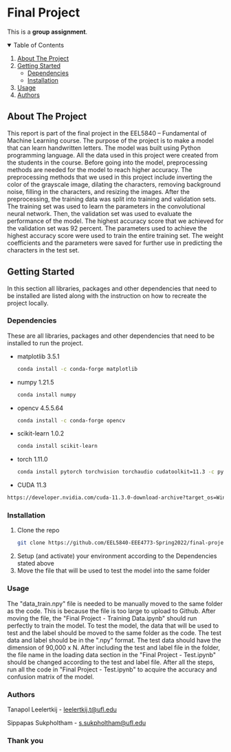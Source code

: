 # Final Project

This is a **group assignment**.

<!-- TABLE OF CONTENTS -->
<details open="open">
  <summary>Table of Contents</summary>
  <ol>
    <li>
      <a href="#about-the-project">About The Project</a>
    </li>
    <li>
      <a href="#getting-started">Getting Started</a>
      <ul>
        <li><a href="#dependencies">Dependencies</a></li>
        <li><a href="#installation">Installation</a></li>
      </ul>
    </li>
    <li><a href="#usage">Usage</a></li>
    <li><a href="#authors">Authors</a></li>
  </ol>
</details>

<!-- ABOUT THE PROJECT -->
## About The Project

This report is part of the final project in the EEL5840 – Fundamental of Machine Learning course. The purpose of the project is to make a model that can learn handwritten letters. The model was built using Python programming language. All the data used in this project were created from the students in the course. Before going into the model, preprocessing methods are needed for the model to reach higher accuracy. The preprocessing methods that we used in this project include inverting the color of the grayscale image, dilating the characters, removing background noise, filling in the characters, and resizing the images. After the preprocessing, the training data was split into training and validation sets. The training set was used to learn the parameters in the convolutional neural network. Then, the validation set was used to evaluate the performance of the model. The highest accuracy score that we achieved for the validation set was 92 percent. The parameters used to achieve the highest accuracy score were used to train the entire training set. The weight coefficients and the parameters were saved for further use in predicting the characters in the test set.

<!-- GETTING STARTED -->
## Getting Started

In this section all libraries, packages and other dependencies that need to be installed are listed along with the instruction on how to recreate the project locally. 

### Dependencies

These are all libraries, packages and other dependencies that need to be installed to run the project.

* matplotlib 3.5.1
  ```sh
  conda install -c conda-forge matplotlib
  ```
* numpy 1.21.5
  ```sh
  conda install numpy
  ```
* opencv  4.5.5.64
  ```sh
  conda install -c conda-forge opencv
  ```
* scikit-learn 1.0.2
  ```sh
  conda install scikit-learn
  ```
* torch 1.11.0
  ```sh
  conda install pytorch torchvision torchaudio cudatoolkit=11.3 -c pytorch
  ```
 * CUDA 11.3
  ```sh
  https://developer.nvidia.com/cuda-11.3.0-download-archive?target_os=Windows&target_arch=x86_64&target_version=10&target_type=exe_network
  ```
### Installation

1. Clone the repo
   ```sh
   git clone https://github.com/EEL5840-EEE4773-Spring2022/final-project-code-and-report-metaworse.git
   ```
2. Setup (and activate) your environment according to the Dependencies stated above
3. Move the file that will be used to test the model into the same folder

### Usage

The "data_train.npy" file is needed to be manually moved to the same folder as the code. This is because the file is too large to upload to Github. After moving the file, the "Final Project - Training Data.ipynb" should run perfectly to train the model. To test the model, the data that will be used to test and the label should be moved to the same folder as the code. The test data and label should be in the ".npy" format. The test data should have the dimension of 90,000 x N. After including the test and label file in the folder, the file name in the loading data section in the "Final Project - Test.ipynb" should be changed according to the test and label file. After all the steps, run all the code in "Final Project - Test.ipynb" to acquire the accuracy and confusion matrix of the model.

### Authors

Tanapol Leelertkij - leelertkij.t@ufl.edu

Sippapas Sukpholtham - s.sukpholtham@ufl.edu

### Thank you
